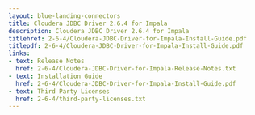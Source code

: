 ```yaml
---
layout: blue-landing-connectors
title: Cloudera JDBC Driver 2.6.4 for Impala
description: Cloudera JDBC Driver 2.6.4 for Impala
titlehref: 2-6-4/Cloudera-JDBC-Driver-for-Impala-Install-Guide.pdf
titlepdf: 2-6-4/Cloudera-JDBC-Driver-for-Impala-Install-Guide.pdf
links:
- text: Release Notes
  href: 2-6-4/Cloudera-JDBC-Driver-for-Impala-Release-Notes.txt
- text: Installation Guide
  href: 2-6-4/Cloudera-JDBC-Driver-for-Impala-Install-Guide.pdf
- text: Third Party Licenses
  href: 2-6-4/third-party-licenses.txt
---
```

